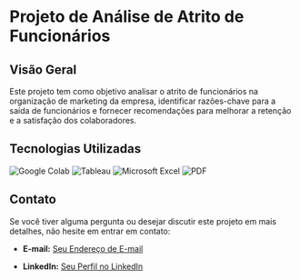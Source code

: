 # Projeto de Análise de Atrito de Funcionários

## Visão Geral

Este projeto tem como objetivo analisar o atrito de funcionários na organização de marketing da empresa, identificar razões-chave para a saída de funcionários e fornecer recomendações para melhorar a retenção e a satisfação dos colaboradores.

## Tecnologias Utilizadas


![Google Colab](https://img.shields.io/badge/Google%20Colab-Notebook-yellow)
![Tableau](https://img.shields.io/badge/Tableau-Data%20Visualization-blue)
![Microsoft Excel](https://img.shields.io/badge/Microsoft%20Excel-Data%20Preparation-green)
![PDF](https://img.shields.io/badge/PDF-Data%20Reference-orange)



## Contato

Se você tiver alguma pergunta ou desejar discutir este projeto em mais detalhes, não hesite em entrar em contato:

- **E-mail:** [Seu Endereço de E-mail](marcosretondardigital@gmail.com)

- **LinkedIn:** [Seu Perfil no LinkedIn](https://www.linkedin.com/in/marcos-retondar/)

